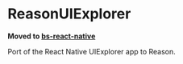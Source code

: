 # ReasonUIExplorer

**Moved to [bs-react-native](https://github.com/BuckleTypes/bs-react-native)**

Port of the React Native UIExplorer app to Reason. 
